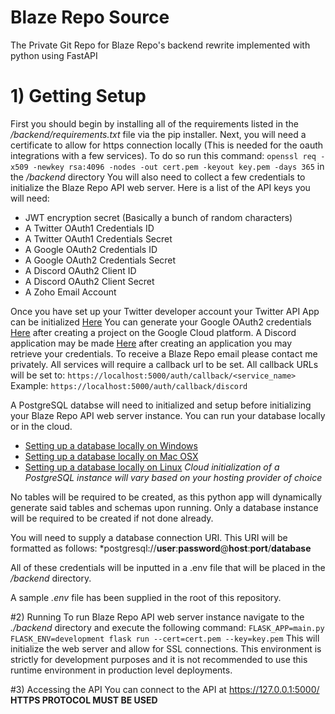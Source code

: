 # Blaze Repo Source
The Private Git Repo for Blaze Repo's backend rewrite implemented with python using FastAPI

# 1) Getting Setup
First you should begin by installing all of the requirements listed in the */backend/requirements.txt* file via the pip installer.
Next, you will need a certificate to allow for https connection locally (This is needed for the oauth integrations with a few services).
To do so run this command: ``openssl req -x509 -newkey rsa:4096 -nodes -out cert.pem -keyout key.pem -days 365`` in the */backend* directory
You will also need to collect a few credentials to initialize the Blaze Repo API web server.
Here is a list of the API keys you will need:
* JWT encryption secret (Basically a bunch of random characters)
* A Twitter OAuth1 Credentials ID 
* A Twitter OAuth1 Credentials Secret
* A Google OAuth2 Credentials ID 
* A Google OAuth2 Credentials Secret
* A Discord OAuth2 Client ID
* A Discord OAuth2 Client Secret
* A Zoho Email Account

Once you have set up your Twitter developer account your Twitter API App can be initialized [Here](https://developer.twitter.com/en/apps)
You can generate your Google OAuth2 credentials [Here](https://console.cloud.google.com/apis/credentials) after creating a project on the Google Cloud platform.
A Discord application may be made [Here](https://discordapp.com/developers/applications) after creating an application you may retrieve your credentials.
To receive a Blaze Repo email please contact me privately.
All services will require a callback url to be set. All callback URLs will be set to: ``https://localhost:5000/auth/callback/<service_name>``
Example: ``https://localhost:5000/auth/callback/discord``

A PostgreSQL databse will need to initialized and setup before initializing your Blaze Repo API web server instance. You can run your database locally or in the cloud.
* [Setting up a database locally on Windows](https://www.microfocus.com/documentation/idol/IDOL_12_0/MediaServer/Guides/html/English/Content/Getting_Started/Configure/_TRN_Set_up_PostgreSQL.htm)
* [Setting up a database locally on Mac OSX](https://www.tunnelsup.com/setting-up-postgres-on-mac-osx/)
* [Setting up a database locally on Linux](http://www.yolinux.com/TUTORIALS/LinuxTutorialPostgreSQL.html)
*Cloud initialization of a PostgreSQL instance will vary based on your hosting provider of choice*

No tables will be required to be created, as this python app will dynamically generate said tables and schemas upon running.
Only a database instance will be required to be created if not done already.

You will need to supply a database connection URI.
This URI will be formatted as follows:
*postgresql://**user**:**password**@**host**:**port**/**database**

All of these credentials will be inputted in a .env file that will be placed in the */backend* directory.

A sample *.env* file has been supplied in the root of this repository.

#2) Running
To run Blaze Repo API web server instance navigate to the *./backend* directory and execute the following command:
``FLASK_APP=main.py FLASK_ENV=development flask run --cert=cert.pem --key=key.pem``
This will initialize the web server and allow for SSL connections.
This environment is strictly for development purposes and it is not recommended to use this runtime environment in production level deployments.

#3) Accessing the API
You can connect to the API at https://127.0.0.1:5000/
**HTTPS PROTOCOL MUST BE USED**
